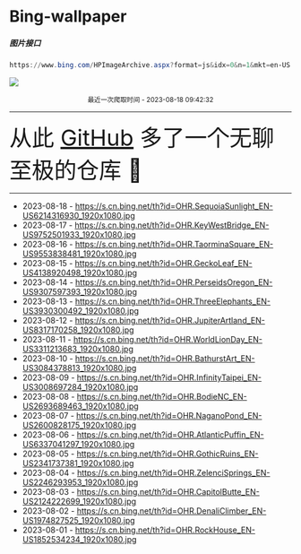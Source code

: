 # Bing-wallpaper

##### 图片接口

```powershell
https://www.bing.com/HPImageArchive.aspx?format=js&idx=0&n=1&mkt=en-US
```

 ![](https://s.cn.bing.net/th?id=OHR.SequoiaSunlight_EN-US6214316930_1920x1080.jpg)

<p align='center' >
    <small>
        最近一次爬取时间 - 2023-08-18 09:42:32
    </small>
    <br>
    <hr>
    <font size=7>
        <small>
           从此 <a href='https://github.com/'>GitHub</a> 多了一个无聊至极的仓库  🍳
        </small>
    </font>
    <hr>
</p>


- 2023-08-18 - https://s.cn.bing.net/th?id=OHR.SequoiaSunlight_EN-US6214316930_1920x1080.jpg 
- 2023-08-17 - https://s.cn.bing.net/th?id=OHR.KeyWestBridge_EN-US9752501933_1920x1080.jpg 
- 2023-08-16 - https://s.cn.bing.net/th?id=OHR.TaorminaSquare_EN-US9553838481_1920x1080.jpg 
- 2023-08-15 - https://s.cn.bing.net/th?id=OHR.GeckoLeaf_EN-US4138920498_1920x1080.jpg 
- 2023-08-14 - https://s.cn.bing.net/th?id=OHR.PerseidsOregon_EN-US9307597393_1920x1080.jpg 
- 2023-08-13 - https://s.cn.bing.net/th?id=OHR.ThreeElephants_EN-US3930300492_1920x1080.jpg 
- 2023-08-12 - https://s.cn.bing.net/th?id=OHR.JupiterArtland_EN-US8317170258_1920x1080.jpg 
- 2023-08-11 - https://s.cn.bing.net/th?id=OHR.WorldLionDay_EN-US3311213683_1920x1080.jpg 
- 2023-08-10 - https://s.cn.bing.net/th?id=OHR.BathurstArt_EN-US3084378813_1920x1080.jpg 
- 2023-08-09 - https://s.cn.bing.net/th?id=OHR.InfinityTaipei_EN-US3008697284_1920x1080.jpg 
- 2023-08-08 - https://s.cn.bing.net/th?id=OHR.BodieNC_EN-US2693689463_1920x1080.jpg 
- 2023-08-07 - https://s.cn.bing.net/th?id=OHR.NaganoPond_EN-US2600828175_1920x1080.jpg 
- 2023-08-06 - https://s.cn.bing.net/th?id=OHR.AtlanticPuffin_EN-US6337041297_1920x1080.jpg 
- 2023-08-05 - https://s.cn.bing.net/th?id=OHR.GothicRuins_EN-US2341737381_1920x1080.jpg 
- 2023-08-04 - https://s.cn.bing.net/th?id=OHR.ZelenciSprings_EN-US2246293953_1920x1080.jpg 
- 2023-08-03 - https://s.cn.bing.net/th?id=OHR.CapitolButte_EN-US2124222699_1920x1080.jpg 
- 2023-08-02 - https://s.cn.bing.net/th?id=OHR.DenaliClimber_EN-US1974827525_1920x1080.jpg 
- 2023-08-01 - https://s.cn.bing.net/th?id=OHR.RockHouse_EN-US1852534234_1920x1080.jpg 
